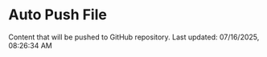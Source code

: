 # Auto Push File

Content that will be pushed to GitHub repository.
Last updated: 07/16/2025, 08:26:34 AM